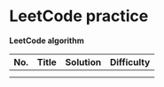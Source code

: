 # LeetCode practice

**LeetCode algorithm**

| No.  | Title | Solution | Difficulty |
| :--: | :---: | :------: | :--------: |
|      |       |          |            |
|      |       |          |            |

